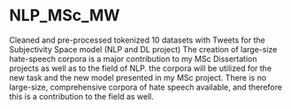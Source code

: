 # NLP_MSc_MW
Cleaned and pre-processed tokenized 10 datasets with Tweets for the Subjectivity Space model (NLP and DL project)
 The creation of large-size hate-speech corpora is a major contribution to my MSc Dissertation projects as well as to the field of NLP. the corpora will be utilized for the new task and the new model presented in my MSc project. There is no large-size, comprehensive
corpora of hate speech available, and therefore this is a contribution to the field as well. 
